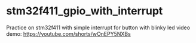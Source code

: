 # stm32f411_gpio_with_interrupt
Practice on stm32f411 with simple interrupt for button with blinky led
video demo: https://youtube.com/shorts/wOnEPY5NXBs
